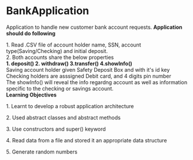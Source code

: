 # BankApplication
Application to handle new customer bank account requests.
<b>Application should do following</b>
<div>1. Read .CSV file of account holder name, SSN, account type(Saving/Checking) and initial deposit.</div>
<div>2. Both accounts share the below properties</div>
<b>1. deposit() 2. withdraw() 3.transfer() 4.showInfo()</b>
<div>Saving account holder given Safety Deposit Box and with it's id key</div>
<div>Checking holders are asssigned Debit card, and 4 digits pin number </div>
<div>The showInfo() will reveal the info regardng account as well as information specific to the checking or savings account.</div>
<b>Learning Objectives</b>
<p>1. Learnt to develop a robust application architecture</p>
<p>2. Used abstract classes and abstract methods</p>
<p>3. Use constructors and super() keyword</p>
<p>4. Read data from a file and stored it an appropriate data structure</p>
<p>5. Generate random numbers</p>
